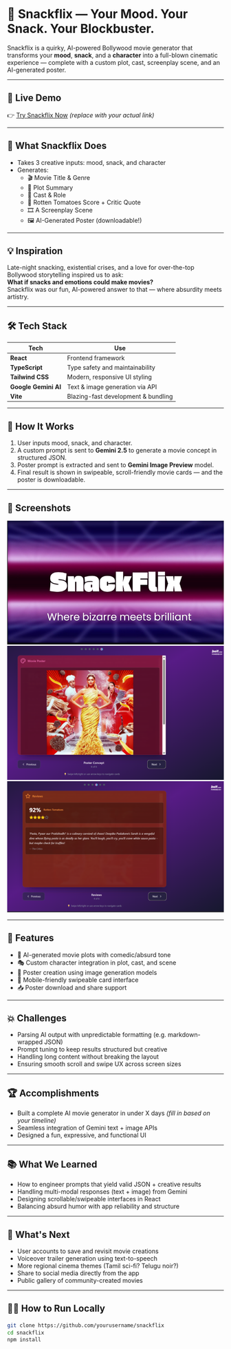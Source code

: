 # 🍿 Snackflix — Your Mood. Your Snack. Your Blockbuster.

Snackflix is a quirky, AI-powered Bollywood movie generator that transforms your **mood**, **snack**, and a **character** into a full-blown cinematic experience — complete with a custom plot, cast, screenplay scene, and an AI-generated poster.

---

## 🚀 Live Demo

👉 [Try Snackflix Now]() *(replace with your actual link)*

---

## 🎥 What Snackflix Does

- Takes 3 creative inputs: mood, snack, and character
- Generates:
  - 🎬 Movie Title & Genre
  - 📖 Plot Summary
  - 👥 Cast & Role
  - 🍅 Rotten Tomatoes Score + Critic Quote
  - 🎞️ A Screenplay Scene
  - 🖼️ AI-Generated Poster (downloadable!)

---

## 💡 Inspiration

Late-night snacking, existential crises, and a love for over-the-top Bollywood storytelling inspired us to ask:  
**What if snacks and emotions could make movies?**  
Snackflix was our fun, AI-powered answer to that — where absurdity meets artistry.

---

## 🛠️ Tech Stack

| Tech            | Use                                        |
|-----------------|---------------------------------------------|
| **React**       | Frontend framework                         |
| **TypeScript**  | Type safety and maintainability            |
| **Tailwind CSS**| Modern, responsive UI styling              |
| **Google Gemini AI** | Text & image generation via API         |
| **Vite**        | Blazing-fast development & bundling        |

---

## 🧠 How It Works

1. User inputs mood, snack, and character.
2. A custom prompt is sent to **Gemini 2.5** to generate a movie concept in structured JSON.
3. Poster prompt is extracted and sent to **Gemini Image Preview** model.
4. Final result is shown in swipeable, scroll-friendly movie cards — and the poster is downloadable.

---

## 📸 Screenshots

![Alt Text](https://github.com/Aditi31kapil/snackflix/blob/main/Screenshot%202025-06-27%20201115.png)
![2nd image](https://github.com/Aditi31kapil/snackflix/blob/main/Screenshot%202025-06-27%20201331.png)
![3rd image](https://github.com/Aditi31kapil/snackflix/blob/main/Screenshot%202025-06-27%20201349.png)

---

## 🎯 Features

- 🔮 AI-generated movie plots with comedic/absurd tone
- 🎭 Custom character integration in plot, cast, and scene
- 🎨 Poster creation using image generation models
- 📲 Mobile-friendly swipeable card interface
- 📥 Poster download and share support

---

## 💥 Challenges

- Parsing AI output with unpredictable formatting (e.g. markdown-wrapped JSON)
- Prompt tuning to keep results structured but creative
- Handling long content without breaking the layout
- Ensuring smooth scroll and swipe UX across screen sizes

---

## 🏆 Accomplishments

- Built a complete AI movie generator in under X days *(fill in based on your timeline)*
- Seamless integration of Gemini text + image APIs
- Designed a fun, expressive, and functional UI

---

## 📚 What We Learned

- How to engineer prompts that yield valid JSON + creative results
- Handling multi-modal responses (text + image) from Gemini
- Designing scrollable/swipeable interfaces in React
- Balancing absurd humor with app reliability and structure

---

## 🔮 What's Next

- User accounts to save and revisit movie creations
- Voiceover trailer generation using text-to-speech
- More regional cinema themes (Tamil sci-fi? Telugu noir?)
- Share to social media directly from the app
- Public gallery of community-created movies

---

## 🧑‍💻 How to Run Locally

```bash
git clone https://github.com/yourusername/snackflix
cd snackflix
npm install
